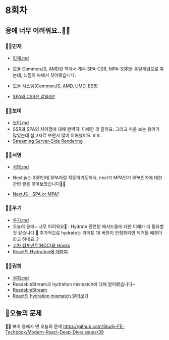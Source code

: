 # 8회차

## 응애 너무 어려워요..👶🏻

### 👶🏻민재

- [민재.md](./민재/민재.md)

- 모듈 CommonJS, AMD랑 책에서 계속 SPA-CSR, MPA-SSR을 동일개념으로 묶는데, 느낌이 싸해서 찾아봤습니다.
- [모듈 시스템(CommonJS, AMD, UMD, ES6)](https://velog.io/@rlaclgns321/%EB%AA%A8%EB%93%88-%EC%8B%9C%EC%8A%A4%ED%85%9CCommonJS-AMD-UMD-ES6)
- [SPA와 CSR은 같을까?](https://velog.io/@hlna0308/SPA와-CSR은-같을까)

### 👶🏻보미

- [보미.md](./보미/보미.md)
- SSR과 SPA의 차이점에 대해 완벽히! 이해한 것 같아요. 그리고 처음 보는 용어가 많았는데 참고자료 보면서 많이 이해했어요 ㅎㅎ.
- [Streaming Server-Side Rendering](https://www.patterns.dev/react/streaming-ssr/)

### 👶🏻서영

- [서영.md](./서영/서영.md)

- Next.js는 SSR인데 SPA처럼 작동하기도해서, next가 MPA인가 SPA인가에 대한 관련 글을 찾아보았습니다👶🏻
- [NextJS - SPA or MPA?](https://www.code-insights.dev/posts/nextjs-spa-or-mpa)

### 👶🏻우기

- [우기.md](./우기/우기.md)
- 오늘의 응애~ 너무 어려워요👶 : Hydrate 관련된 메서드들에 대한 이해가 더 필요할 것 같습니다 👶
  추가적으로 hydrate는 리액트 18 버전이 안정화되면 제거될 예정이라고 하네요..?
- [고차 컴포넌트(HOC)와 Hooks](https://velog.io/@huurray/React-Hydration-에-대하여#들어가기)
- [React의 Hydration에 대하여](https://ko.react.dev/reference/react-dom/hydrate)

### 👶🏻권희

- [권희.md](./권희/권희.md)
- ReadableStream과 hydration mismatch에 대해 알아봤습니다~
- [ReadableStream](https://developer.mozilla.org/ko/docs/Web/API/ReadableStream)
- [React의 hydration mismatch 알아보기](https://blog.hwahae.co.kr/all/tech/13604)

## 📍오늘의 문제

👶🏻 보미 응애가 낸 오늘의 문제
https://github.com/Study-FE-Techbook/Modern-React-Deep-Dive/issues/39
